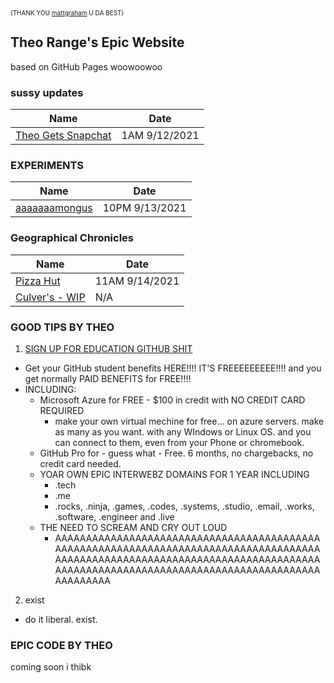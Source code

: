 <small style="font-size:10px;">(THANK YOU [mattgraham](https://twitter.com/mattgraham) U DA BEST)</small>

## Theo Range's Epic Website

based on GitHub Pages woowoowoo

### sussy updates

Name | Date
------------ | -------------
[Theo Gets Snapchat](https://theorangeexists.me/updates/snapchat) | 1AM 9/12/2021

### EXPERIMENTS

Name | Date
------------ | -------------
[aaaaaaamongus](https://theorangeexists.me/experiments/sussy) | 10PM 9/13/2021

### Geographical Chronicles

Name | Date
------------ | -------------
[Pizza Hut](https://theorangeexists.me/experiments/geochron/geopizzahut) | 11AM 9/14/2021
[Culver's - WIP](https://theorangeexists.me/experiments/geochron/geoculvers) | N/A

### GOOD TIPS BY THEO

1. [SIGN UP FOR EDUCATION GITHUB SHIT](https://education.github.com/discount_requests/student_application)
- Get your GitHub student benefits HERE!!!! IT'S FREEEEEEEEE!!!! and you get normally PAID BENEFITS for FREE!!!!
- INCLUDING:
  - Microsoft Azure for FREE - $100 in credit with NO CREDIT CARD REQUIRED
    - make your own virtual mechine for free... on azure servers. make as many as you want. with any WIndows or Linux OS. and you can connect to them, even from your Phone or chromebook.
  - GitHub Pro for - guess what - Free. 6 months, no chargebacks, no credit card needed.
  - YOAR OWN EPIC INTERWEBZ DOMAINS FOR 1 YEAR INCLUDING
    - .tech
    - .me
    - .rocks, .ninja, .games, .codes, .systems, .studio, .email, .works, .software, .engineer and .live
  - THE NEED TO SCREAM AND CRY OUT LOUD
    - AAAAAAAAAAAAAAAAAAAAAAAAAAAAAAAAAAAAAAAAAAAAAAAAAAAAAAAAAAAAAAAAAAAAAAAAAAAAAAAAAAAAAAAAAAAAAAAAAAAAAAAAAAAAAAAAAAAAAAAAAAAAAAAAAAAAAAAAAAAAAAAAAAAAAAAAAAAAAAAAAAAAAAAAAAAAAAAAAAAAA

2. exist
- do it liberal. exist.

### EPIC CODE BY THEO

coming soon i thibk
